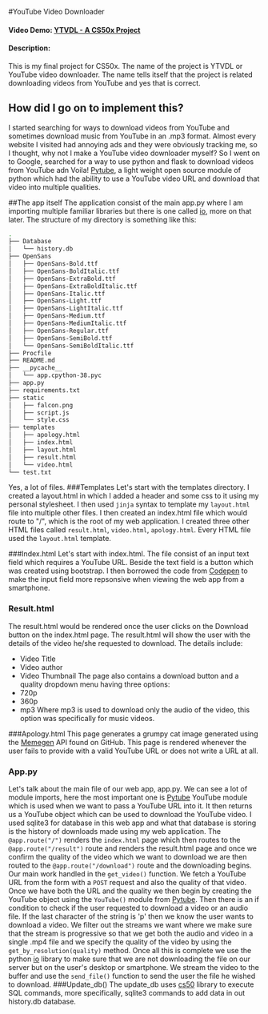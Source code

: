 #YouTube Video Downloader
#### Video Demo: [YTVDL - A CS50x Project](https://www.youtube.com/watch?v=TWzjLfXKdio&ab_channel=HussainJaved)
#### Description: 
This is my final project for CS50x. The name of the project is YTVDL or YouTube video downloader.
The name tells itself that the project is related downloading videos from YouTube and yes that is correct.
## How did I go on to implement this?
I started searching for ways to download videos from YouTube and sometimes download music from YouTube in an .mp3 format.
Almost every website I visited had annoying ads and they were obviously tracking me, so I thought, why not I make a YouTube video
downloader myself? So I went on to Google, searched for a way to use python and flask to download videos from YouTube adn Voila!
[Pytube](https://pytube.io/en/latest/), a light weight open source module of python which had the ability to use a YouTube video URL
and download that video into multiple qualities.

##The app itself
The application consist of the main app.py where I am importing multiple familiar libraries but there is one called [io](https://docs.python.org/3/library/io.html),
more on that later. The structure of my directory is something like this:
```bash
.
├── Database
│   └── history.db
├── OpenSans
│   ├── OpenSans-Bold.ttf
│   ├── OpenSans-BoldItalic.ttf
│   ├── OpenSans-ExtraBold.ttf
│   ├── OpenSans-ExtraBoldItalic.ttf
│   ├── OpenSans-Italic.ttf
│   ├── OpenSans-Light.ttf
│   ├── OpenSans-LightItalic.ttf
│   ├── OpenSans-Medium.ttf
│   ├── OpenSans-MediumItalic.ttf
│   ├── OpenSans-Regular.ttf
│   ├── OpenSans-SemiBold.ttf
│   └── OpenSans-SemiBoldItalic.ttf
├── Procfile
├── README.md
├── __pycache__
│   └── app.cpython-38.pyc
├── app.py
├── requirements.txt
├── static
│   ├── falcon.png
│   ├── script.js
│   └── style.css
├── templates
│   ├── apology.html
│   ├── index.html
│   ├── layout.html
│   ├── result.html
│   └── video.html
└── test.txt
```
Yes, a lot of files.
###Templates
Let's start with the templates directory. I created a layout.html in which I added a header and some css to it using my personal stylesheet. I then used
```jinja``` syntax to template my ```layout.html``` file into multiple other files. I then created an index.html file which would route to "/", which is the 
root of my web application. I created three other HTML files called ```result.html```, ```video.html```, ```apology.html```. Every HTML file used the ```layout.html``` template.

###Index.html
Let's start with index.html. The file consist of an input text field which requires a YouTube URL. Beside the text field is a button which was created using bootstrap.
I then borrowed the code from [Codepen](https://codepen.io/Tipue/pen/NzpeoN) to make the input field more repsonsive when viewing the web app from a smartphone.
### Result.html
The result.html would be rendered once the user clicks on the Download button on the index.html page. The result.html will show the user with the details
of the video he/she requested to download. The details include:
- Video Title
- Video author
- Video Thumbnail
The page also contains a download button and a quality dropdown menu having three options:
- 720p
- 360p
- mp3
Where mp3 is used to download only the audio of the video, this option was specifically for music videos.

###Apology.html
This page generates a grumpy cat image generated using the [Memegen](https://github.com/jacebrowning/memegen) API found on GitHub. This page is rendered whenever the
user fails to provide with a valid YouTube URL or does not write a URL at all.

### App.py
Let's talk about the main file of our web app, app.py. We can see a lot of module imports, here the most important one is [Pytube](https://pytube.io/en/latest/) YouTube module which is used when we want to pass a YouTube URL into it. It then returns us a YouTube object which can be used to download the YouTube video.
I used sqlite3 for database in this web app and what that database is storing is the history of downloads made using my web application. The ```@app.route("/")``` renders the ```index.html``` page which then routes to the ```@app.route("/result")``` route and renders the result.html page and once we confirm the quality of the 
video which we want to download we are then routed to the ```@app.route("/download")``` route and the downloading begins. Our main work handled in the ```get_video()``` function. We fetch a YouTube URL from the form with a ```POST``` request and also the quality of that video. Once we have both the URL and the quality we then begin by creating the YouTube object using the ```YouTube()``` module from [Pytube](https://pytube.io/en/latest/). Then there is an if condition to check if the user requested to download a video or an audio file. If the last character of the string is 'p' then we know the user wants to download a video. We filter
out the streams we want where we make sure that the stream is progressive so that we get both the audio and video in a single .mp4 file and we specify the quality
of the video by using the ```get_by_resolution(quality)``` method. Once all this is complete we use the python [io](https://docs.python.org/3/library/io.html) library 
to make sure that we are not downloading the file on our server but on the user's desktop or smartphone. We stream the video to the buffer and use the ```send_file()``` function to send the user the file he wished to download.
###Update_db()
The update_db uses [cs50](https://pypi.org/project/cs50/) library to execute SQL commands, more specifically, sqlite3 commands to add data in out history.db database.
